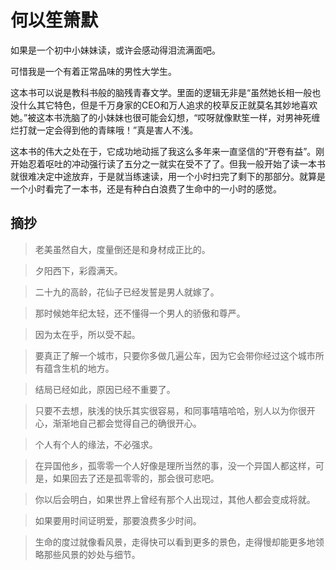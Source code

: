 # 何以笙箫默

如果是一个初中小妹妹读，或许会感动得泪流满面吧。

可惜我是一个有着正常品味的男性大学生。

这本书可以说是教科书般的脑残青春文学。里面的逻辑无非是“虽然她长相一般也没什么其它特色，但是千万身家的CEO和万人追求的校草反正就莫名其妙地喜欢她。”被这本书洗脑了的小妹妹也很可能会幻想，“哎呀就像默笙一样，对男神死缠烂打就一定会得到他的青睐哦！”真是害人不浅。

这本书的伟大之处在于，它成功地动摇了我这么多年来一直坚信的“开卷有益”。刚开始忍着呕吐的冲动强行读了五分之一就实在受不了了。但我一般开始了读一本书就很难决定中途放弃，于是就当练速读，用一个小时扫完了剩下的那部分。就算是一个小时看完了一本书，还是有种白白浪费了生命中的一小时的感觉。

## 摘抄 

> 老美虽然自大，度量倒还是和身材成正比的。

> 夕阳西下，彩霞满天。

> 二十九的高龄，花仙子已经发誓是男人就嫁了。

> 那时候她年纪太轻，还不懂得一个男人的骄傲和尊严。

> 因为太在乎，所以受不起。

> 要真正了解一个城市，只要你多做几遍公车，因为它会带你经过这个城市所有蕴含生机的地方。

> 结局已经如此，原因已经不重要了。

> 只要不去想，肤浅的快乐其实很容易，和同事嘻嘻哈哈，别人以为你很开心，渐渐地自己都会觉得自己的确很开心。

> 个人有个人的缘法，不必强求。

> 在异国他乡，孤零零一个人好像是理所当然的事，没一个异国人都这样，可是，如果回去了还是孤零零的，那会很可悲吧。

> 你以后会明白，如果世界上曾经有那个人出现过，其他人都会变成将就。

> 如果要用时间证明爱，那要浪费多少时间。

> 生命的度过就像看风景，走得快可以看到更多的景色，走得慢却能更多地领略那些风景的妙处与细节。
